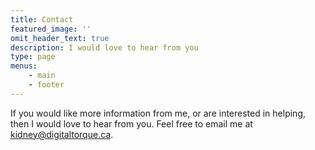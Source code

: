 ```yaml
---
title: Contact
featured_image: ''
omit_header_text: true
description: I would love to hear from you
type: page
menus:
    - main
    - footer
---
```

If you would like more information from me, or are interested in helping, then I would love to hear from you. Feel free to email me at
[kidney@digitaltorque.ca](mailto:kidney@digitaltorque.ca).

